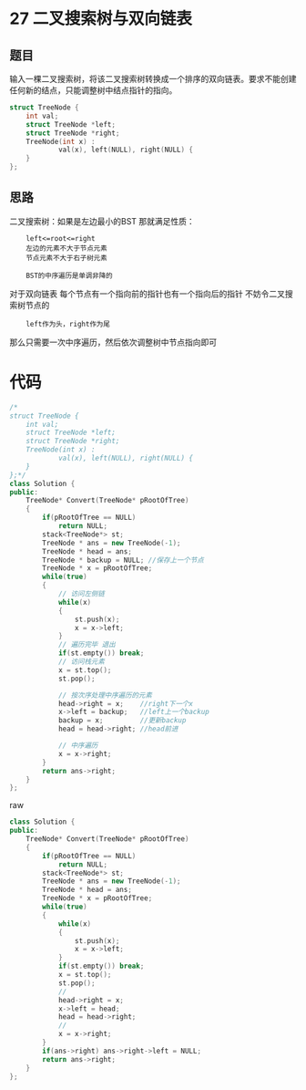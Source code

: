 # 27 二叉搜索树与双向链表

## 题目

输入一棵二叉搜索树，将该二叉搜索树转换成一个排序的双向链表。要求不能创建任何新的结点，只能调整树中结点指针的指向。

```cpp
struct TreeNode {
	int val;
	struct TreeNode *left;
	struct TreeNode *right;
	TreeNode(int x) :
			val(x), left(NULL), right(NULL) {
	}
};
```

## 思路

二叉搜索树：如果是左边最小的BST 那就满足性质：
    
        left<=root<=right
        左边的元素不大于节点元素
        节点元素不大于右子树元素

        BST的中序遍历是单调非降的


对于双向链表 每个节点有一个指向前的指针也有一个指向后的指针
不妨令二叉搜索树节点的
    
        left作为头，right作为尾

那么只需要一次中序遍历，然后依次调整树中节点指向即可


# 代码

```cpp
/*
struct TreeNode {
	int val;
	struct TreeNode *left;
	struct TreeNode *right;
	TreeNode(int x) :
			val(x), left(NULL), right(NULL) {
	}
};*/
class Solution {
public:
    TreeNode* Convert(TreeNode* pRootOfTree)
    {
        if(pRootOfTree == NULL)
            return NULL;
        stack<TreeNode*> st;
        TreeNode * ans = new TreeNode(-1);
        TreeNode * head = ans;
        TreeNode * backup = NULL; //保存上一个节点
        TreeNode * x = pRootOfTree;
        while(true)
        {
            // 访问左侧链
            while(x)
            {
                st.push(x);
                x = x->left;
            }
            // 遍历完毕 退出
            if(st.empty()) break;
            // 访问栈元素
            x = st.top();
            st.pop();

            // 按次序处理中序遍历的元素
            head->right = x;    //right下一个x
            x->left = backup;   //left上一个backup
            backup = x;         //更新backup
            head = head->right; //head前进

            // 中序遍历
            x = x->right;
        }
        return ans->right;
    }
};
```

raw


```cpp
class Solution {
public:
    TreeNode* Convert(TreeNode* pRootOfTree)
    {
        if(pRootOfTree == NULL)
            return NULL;
        stack<TreeNode*> st;
        TreeNode * ans = new TreeNode(-1);
        TreeNode * head = ans;
        TreeNode * x = pRootOfTree;
        while(true)
        {
            while(x)
            {
                st.push(x);
                x = x->left;
            }
            if(st.empty()) break;
            x = st.top();
            st.pop();
            //
            head->right = x;
            x->left = head;
            head = head->right;
            //
            x = x->right;
        }
        if(ans->right) ans->right->left = NULL;
        return ans->right;
    }
};
```